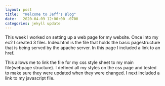 ```yaml
---
layout: post
title:  "Welcome to Jeff's Blog"
date:   2020-04-09 12:00:00 -0700
categories: jekyll update
---
```

This week I worked on setting up a web page for my website. Once into my ec2
I created 3 files. Index.html is the file that holds the basic pagestructure that is 
being served by the apache server. In this page I included a link to an href. 
<link rel="stylesheet" href="login-page.css"> This allows me to link the file for my css 
style sheet to my main file(webpage structure). I defined all my styles on the css page 
and tested to make sure they were updated when they were changed. I next included 
a link to my javascript file.  <script src= "login-page.js"> In this file I had all my 
javascipt for my page which currently I'm working on a login webpage. I included a 
button that allows the user to enter into a textbox a name and a password. This is done
from the main page by <button onclick="myfunction()">Submit</button>. With this your
info is submitted and handled by the javascript.  
while the page is at https://www.lv426sitea.com it maybe down since it is a bit 
pricey to always have it on. So as of now it is "On by  request". 

